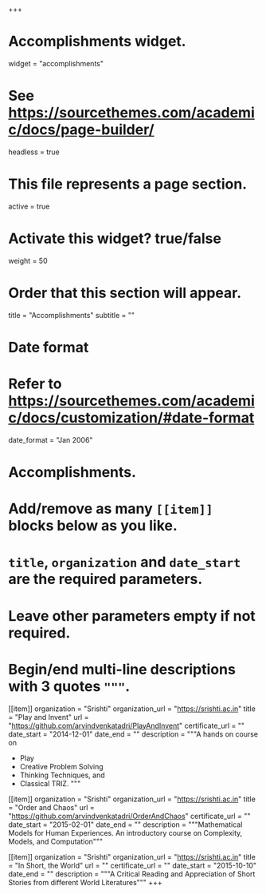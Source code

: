 +++
# Accomplishments widget.
widget = "accomplishments"  
# See https://sourcethemes.com/academic/docs/page-builder/
headless = true  
# This file represents a page section.
active = true  
# Activate this widget? true/false
weight = 50  
# Order that this section will appear.

title = "Accomplishments"
subtitle = ""

# Date format
#   Refer to https://sourcethemes.com/academic/docs/customization/#date-format
date_format = "Jan 2006"

# Accomplishments.
#   Add/remove as many `[[item]]` blocks below as you like.
#   `title`, `organization` and `date_start` are the required parameters.
#   Leave other parameters empty if not required.
#   Begin/end multi-line descriptions with 3 quotes `"""`.

  
  [[item]]
  organization = "Srishti"
  organization_url = "https://srishti.ac.in"
  title = "Play and Invent"
  url = "https://github.com/arvindvenkatadri/PlayAndInvent"
  certificate_url = ""
  date_start = "2014-12-01"
  date_end = ""
  description = """A hands on course on 
  * Play
  * Creative Problem Solving 
  * Thinking Techniques, and
  * Classical TRIZ.
  """

[[item]]
  organization = "Srishti"
  organization_url = "https://srishti.ac.in"
  title = "Order and Chaos"
  url = "https://github.com/arvindvenkatadri/OrderAndChaos"
  certificate_url = ""
  date_start = "2015-02-01"
  date_end = ""
  description = """Mathematical Models for Human Experiences. An introductory course on Complexity, Models, and Computation"""
  
[[item]]
  organization = "Srishti"
  organization_url = "https://srishti.ac.in"
  title = "In Short, the World"
  url = ""
  certificate_url = ""
  date_start = "2015-10-10"
  date_end = ""
  description = """A Critical Reading and Appreciation of Short Stories from different World Literatures"""
+++
